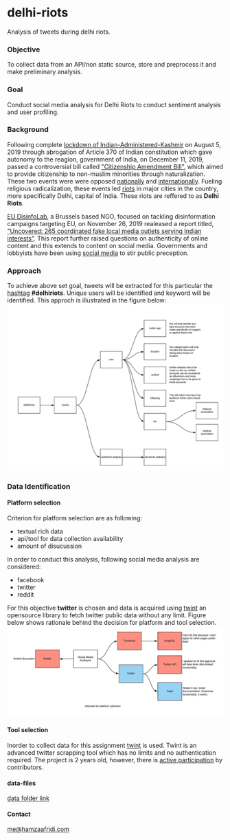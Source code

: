 # delhi-riots
Analysis of tweets during delhi riots.

### Objective
To collect data from an API/non static source, store and preprocess it and make preliminary analysis.

### Goal  
Conduct social media analysis for Delhi Riots to conduct sentiment analysis and user profiling.  

### Background  
Following complete [lockdown of Indian-Administered-Kashmir](https://www.aljazeera.com/indepth/inpictures/pictures-100-days-crippling-lockdown-kashmir-191110141155667.html) on August 5, 2019 through abrogation of Article 370 of Indian constitution which gave autonomy to the reagion, government of India, on December 11, 2019, passed a controversial bill called ["Citizenship Amendment Bill"](https://www.bbc.com/news/world-asia-india-50670393), which aimed to provide citizenship to non-muslim minorities through naturalization. These two events were were opposed [nationally](https://edition.cnn.com/2019/12/31/opinions/india-citizenship-law-crosses-line-singh/index.html) and [internationally](https://www.indiatoday.in/india/story/caa-protest-world-students-international-foreign-modi-india-1637241-2020-01-16). Fueling religious radicalization, these events led [riots](https://en.wikipedia.org/wiki/2020_Delhi_riots) in major cities in the country, more specifically Delhi, capital of India. These riots are reffered to as **Delhi Riots**.  

[EU DisinfoLab](https://www.disinfo.eu/), a Brussels based NGO, focused on tackling disinformation campaigns targeting EU, on November 26, 2019 realeased a report titled, ["Uncovered: 265 coordinated fake local media outlets serving Indian interests"](https://www.disinfo.eu/publications/uncovered-265-coordinated-fake-local-media-outlets-serving-indian-interests). This report further raised questions on authenticity of online content and this extends to content on social media. Governments and lobbyists have been using [social media](https://www.nytimes.com/2020/03/29/technology/facebook-google-twitter-november-election.html) to stir public preception.

### Approach  
To achieve above set goal, tweets will be extracted for this particular the [hashtag](https://help.twitter.com/en/using-twitter/how-to-use-hashtags) **#delhiriots**. Unique users will be identified and keyword will be identified. This approch is illustrated in the figure below:  
![](analysis_hashtag_delhiriots.jpeg)  

### Data Identification  
#### Platform selection  
Criterion for platform selection are as following:  
- textual rich data
- api/tool for data collection availability  
- amount of disucussion  


In order to conduct this analysis, following social media analysis are considered:  
- facebook
- twitter
- reddit  

For this objective **twitter** is chosen and data is acquired using [twint](https://github.com/twintproject/twint) an opensource library to fetch twitter public data without any limit. Figure below shows rationale behind the decision for platform and tool selection.  
![](platform_selection_mindmap.jpeg)  
#### Tool selection  
Inorder to collect data for this assignment [twint](https://github.com/twintproject/twint) is used. Twint is an advanced twitter scrapping tool which has no limits and no authentication required. The project is 2 years old, however, there is [active participation](https://github.com/twintproject/twint/graphs/code-frequency) by contributors.    

#### data-files  
[data folder link](https://1drv.ms/u/s!Ar5tr8dhdBGkiusiggF8XtPoyLgwtw?e=hobgZr)  

#### Contact
me@hamzaafridi.com
